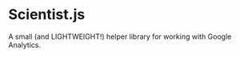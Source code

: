 Scientist.js
============

A small (and LIGHTWEIGHT!) helper library for working with Google Analytics.